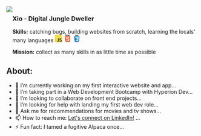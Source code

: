 <img align="left" height="150" src="https://user-images.githubusercontent.com/121332639/216389850-a8b5d80b-271c-4701-9da9-35202a428b5b.JPG">

### Xio - Digital Jungle Dweller

**Skills:** catching bugs, building websites from scratch, learning the locals' many languages <img height="20" src="https://raw.githubusercontent.com/github/explore/80688e429a7d4ef2fca1e82350fe8e3517d3494d/topics/javascript/javascript.png">
<img height="20" src="https://raw.githubusercontent.com/github/explore/80688e429a7d4ef2fca1e82350fe8e3517d3494d/topics/html/html.png">
<img height="20" src="https://raw.githubusercontent.com/github/explore/80688e429a7d4ef2fca1e82350fe8e3517d3494d/topics/css/css.png">

**Mission:** collect as many skills in as little time as possible

## About: 

- 🔭 I’m currently working on my first interactive website and app...
- 🌱 I’m taking part in a Web Development Bootcamp with Hyperion Dev...
- 👯 I’m looking to collaborate on front end projects...
- 🤔 I’m looking for help with landing my first web dev role...
- 💬 Ask me for recommendations for movies and tv shows...
- 📫 How to reach me: <a href="https://www.linkedin.com/in/xio-a-078a1724b/"> Let's connect on LinkedIn!</a>  ...
- ⚡ Fun fact: I tamed a fugitive Alpaca once...
